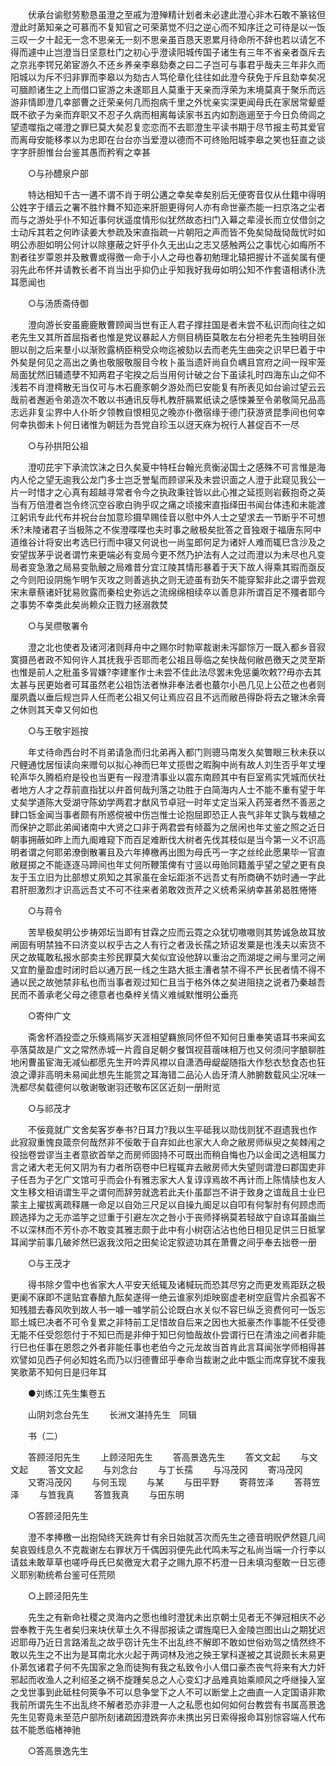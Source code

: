 <!-- { "loadSidebar": true } -->
　　伏承台谕慰劳懃恳虽澄之至戚为澄殚精计划者未必逮此澄心非木石敢不篆铭但澄此时苐知亲之可慕而不复知官之可荣苐觉不归之逆心而不知序迁之可待是以一饭三叹一夕十起无一念不思亲无一刻不思亲虽百恳天恩累月待命所不辞也若以请乞不得而遽中止岂澄当日坚意杜门之初心乎澄读阳城传国子诸生有三年不省亲者亟斥去之京兆李锷兄弟宦游久不还乡养亲李皋劾奏之曰二子岂可与事君乎哉夫三年非久而阳城以为斥不归非罪而李皋以为劾古人笃伦章化往往如此澄今获免于斥且劾幸矣况可腼颜诸生之上而借口宦游之未遂耶且人莫重于天亲而浮荣为末境莫真于聚乐而远游非情即澄几幸部曹之迁荣亲何几而抱病千里之外忧亲实深更闻母氏在家居常颦蹙既不欲子为亲而弃职又不忍子久病而相离每读家书五内如割迤逦至于今日负倚闾之望遗噬指之嗟澄之罪巳莫大矣忍复恋恋而不去耶澄生平读书期于尽节报主苟其爱官而离母安能移孝以为忠即在台台亦当爱澄以德而不可终贻阳城李皋之笑也狂直之谈字字肝胆惟台台鉴其愚而矜宥之幸甚 

　　○与孙醴泉户部 

　　特达相知千古一遘不谓不肖于明公遘之幸矣幸矣别后无便寄音仅从仕籍中得明公姓字于缙云之署不胜忭舞不知迩来肝胆更得何人亦有命世豪杰能一扫京洛之尘者而与之游处乎仆不知近事何状遥度情形似犹然故态扫门入幕之辈浸长而立仗借剑之士动斥其若之何昨读姜大参疏及宋直指疏一片朝阳之声而皆不免矣恸哉恸哉忧时如明公赤胆如明公何计以除壅蔽之奸乎仆久无出山之志又感触两公之事忧心如痗所不割者往岁覃恩并及散曹或得徼一命于小人之母也春初勉理北辕把握计不遥矣属有便羽先此布怀并请教长者不肖当出乎抑仍止乎知我好我毋如明公知不作套语相诱仆洗耳愿闻也 

　　○与汤质斋侍御 

　　澄向游长安虽鹿鹿散曹顾闻当世有正人君子撑拄国是者未尝不私识而向往之如老先生又其所首屈指者也惟是党议暴起人方侧目柄臣莫敢左右分袒老先生独明目张胆以剖之后来羣小以渐败露柄臣稍受众吻迄被劾以去而老先生曲突之识早巳着于中外矣是何见之高出之勇也敬服敬服目今枚卜虽当遗奸尚自负嵎且宫府之间一叚牢笼局面犹然旧辅遗孽不知两君子宅揆之后当用何计破之台下虽读礼时四海东山之仰不浅若不肖澄樗散无当仅可与木石鹿豕朝夕游处而巳安能复有所表见如台谕过望云云哉前者邂逅令弟造次不敢以书通讯反辱札教肝膈累纸读之感悚兼至令弟敬简兄品高志远非复尘界中人仆昕夕领教自恨相见之晚亦仆徼宿缘于德门获游贤昆季间也何幸何幸执御未卜何日诸惟为朝廷为吾党自珍玉以迓天庥为祝行人甚促百不一尽 

　　○与孙拱阳公祖 

　　澄叨芘宇下承流饮沫之日久矣夏中特枉台翰光贲衡泌国士之感殊不可言惟是海内人伦之望无逾我公龙门多士岂乏誉髦而顾谬采及未尝识面之人澄于此窥见我公一片一时惜才之心真有超越寻常者令今之执政秉铨皆以此心推之延揽则岩薮抱奇之英当有万倍澄者岂令终沉空谷歌白驹乎叹之痛之顷接宋直指绎田书闻台体违和未能渡江躬讯专此代布并祝台台加意珍摄早赐佳音以慰中外人士之望求去一节断乎不可想禾?未陵诸君子当极陈之不俟澄喋喋也夫时事之敝极矣批答之音独艰于福唐东阿中道维谷计将安出考选巳行而中寝又何说也一尚玺郎何足为诸奸人难而辄巳含沙及之安望拔茅乎说者谓竹来更端必有变局今更不然乃护法有人之过而澄以为未尽也凡变局者变急激之局易变骩骳之局难昔分宜江陵其情形暴着于天下故人得乘其瑕而亟反之今则阳设阴施乍明乍灭攻之则善逃执之则无迹虽有劲矢不能穿絮非此之谓乎尝观宋末章蔡诸奸犹易败露而秦桧史弥远之流绵绵相续卒以善息非所谓百足不殭者耶今之事势不幸类此矣尚赖众正戮力拯溺救焚 

　　○与吴缵敬署令 

　　澄之北也使者及诸河渚则拜舟中之赐尔时勃窣裁谢未泻鄙悰万一既入都乡音寂寞摄邑者政不知何许人其抚我乎否耶而老公祖且辱临之矣快哉何敝邑徼天之灵至斯也惟是前人之秕虽多冐嫌?李建峯作士未尝不佳此法尽罢未免惩羹吹敕??毋亦去其太甚与民更始者可耳虽然老公祖饬法者恘非奉法者也蕞尔小邑几见上公莅之也者则厘夙蠹以垂后规岂异人任而老公祖又何让焉应召且不远而敝邑得卧将去之辙沐余膏之休则其天幸又何如也 

　　○与王敬宇廵按 

　　年丈待命西台时不肖弟请急而归北弟再入都门则骢马南发久矣瞥眼三秋未获以尺鲤通忱居恒读向来赠句以拟心神而巳年丈揽辔之暇胸中尚有故人刘生否乎年丈埋轮声华久腾栢府是役也当更有一叚澄清事业以震东南顾其中有巨室焉实凭城而伏社者地方人才之荐前直指犹以弁首何哉刋落之功胜于白简海内人士不能不重有望于年丈矣学道陈大受湖守陈幼学两君才猷风节卓冠一时年丈定当采入药笼者然不善恶之肆口铄金闻当事者颇有所惑傥被中伤岂惟士论抱屈即恐正人丧气非年丈孰与栽植之而保护之耶此弟闻诸南中大贤之口非于两君尝有倾葢为之居闲也年丈鉴之照之近日朝事拥蔽如昨上而九阍难窥下而百足难断伐大树者先伐其枝似是当今第一义不识高明者谓之何耶弟潦倒散署且及六年捧檄再出图为母氏丐一字之丝纶此愿果毕一官直敝屣掷之不能逐逐马蹄间也年丈何所鞭策俾有寸竖以毋贻同籍羞乎望之望之更有良友于玉立旧为比部想丈夙知之其家虽在金坛距浙不远吾丈有所商确不妨时通一字此君肝胆激烈才识高远吾丈不可不往来者弟敢效贡芹之义统希采纳幸甚弟曷胜惓惓 

　　○与蒋令 

　　苦旱极矣明公步祷郊坛当即有甘霖之应而云霓之众犹切嗷嗷则其势诚急故耳放闸固有明禁独不曰济变以权乎古之人有行之者汲长孺之矫诏发粟是也浅夫以索货不厌之故辄敢私报水部卖主殄民罪莫大矣似宜设他辞以重治之而湖堤之闸与里河之闸又宜酌量盈虚时闭时启以通万民一线之生路大抵主漕者禁不得不严长民者情不得不通以民之故弛禁非私也而当事者观过知仁且当于格外体之矣进阻挠之说者乃秦越吾民而不善承老父母之德意者也桑梓关情义难缄默惟明公垂亮 

　　○寄仲广文 

　　斋舍杯酒投壶之乐倏焉隔岁天涯相望羇旅同怀但不知何日重奉笑语耳书来闻玄亭落莫故是广文之常然赤城一片霞自足朝夕餐饵视苜蓿味相万也又何须问字酿聊胜地闲曹虽宦海无减仙都愿先生开吟弄风襟以自潇洒毋龊龊随指大作愁衣愁食态也狂浪之谭非高明未易闻此想先生能赏之耳海错二品沁人齿牙清人肺腑数载风尘况味一洗都尽矣载德何以敬谢敬谢羽还敬布区区近刻一册附览 

　　○与祁茂才 

　　不佞竟就广文舍矣客岁奉书?日耳力?我以生平砥我以勋伐则犹不遐遗我也作此寂寂重愧良箴奈何哉然非不佞敢于自弃如此也家大人命之敝房师纵臾之矣棘闱之役拙卷尝谬当主者意欲首举之而房师固持不可既出而稍自悔也乃以金闺之选相属力言之诸大老无何又阴为有力者所窃卷中巳程辄弃去敝房师大失望则谓澄曰郡国吏非子任吾为子乞广文馆可乎而会仆有雅志家大人复谆谆焉故不再计而上陈情牍也友人文生移文相诮谓生平之谓何而辞劳就逸若此夫仆虽鄙岂不讲于致身之谊哉且士业巳蒙主上擢拔离疏释屩一命足以自効三尺足以自操九阍足以自叩有何掣肘有何顾虑而顾选择为之无亦滥竽之愆重于引避左次之咎小于丧师择祸莫若轻故宁自谅耳虽幽兰不以深林而不芳仆亦不敢变其雅志颇于此中有小树窃沾沾也他日相见足供三日抵掌耳闻学前事几破斧然巳返我汶阳之田矣论定叙迹功其在萧曹之间乎奉去拙卷一册 

　　○与王茂才 

　　得书除夕雪中也省家大人平安天纸辄及诸椷玩而恐其尽穷之而更发焉距跃之极更阑不寐即不遑贴宜春酿九酝矣遂得一绝云谁家列炬映窗虚老树空庭雪片余孤客不知残腊去春风吹到故人书一噱一噱学前公论既白水关似不容巳纵乏资费何可一饭忘耶土城巳决者不可令复累之非特前工足惜故自后来之因也大抵豪杰作事能不任受德无能不任受怨怨付于不知巳而是非伸于知巳何恤哉故仆尝谓行巳在清浊之间者非能行巳也任事在恩怨之外者非能任事也老伯今之元龙故当首肯此言耳闻张学师相得甚欢譬如见西子何必知姓名而乃以归德曹邱乎奉命当裁谢之此中甑尘而席穿犹不废我笑歌苐不知何日是归年耳 

　　●刘练江先生集卷五 

　　山阴刘念台先生 
　　长洲文湛持先生　同辑 

　　书（二） 

　　答顾泾阳先生 
　　上顾泾阳先生 
　　答高景逸先生 
　　答文文起 
　　与文文起 
　　答文文起 
　　与刘念台 
　　与丁长孺 
　　与冯茂冈 
　　寄冯茂冈 
　　又寄冯茂冈 
　　与何玉现 
　　与某 
　　与田平野 
　　寄蒋笠泽 
　　答蒋笠泽 
　　与笪我真 
　　答笪我真 
　　与田东明 

　　○答顾泾阳先生 

　　澄不孝捧檄一出抱恸终天跣奔廿有余日始就苫次而先生之德音明贶俨然筵几间矣哀毁线息久不克裁谢左右罪状万千偶因羽便先此代鸣未写之私尚当端一介行李以请兹未敢草草也嗟呼母氏巳矣徼宠大君子之赐九原不朽澄一日未填沟壑敢一日忘德义耶别勒统希台鉴可任荒陨 

　　○上顾泾阳先生 

　　先生之有新命社稷之灵海内之愿也维时澄犹未出京朝士见者无不弹冠相庆不必尝奉教于先生者矣归来块伏草土久不得邸报读之谓旌麾巳入金陵岂图出山之期犹迟迟耶毋乃近日言路淆乱之故乎窃计先生不出乱终不解即不敢如世俗劝驾之情然终不敢以先生之不出为是耳南北水火起于两词林及池之殃王掌科遂被之其说颇长未易更仆苐忥诸君子何不先国家之急而徒狥有我之私致令小人借口豪杰丧气将来有大力奸邪起而收渔人之利绍圣之祸不旋踵矣总之人心变幻才品难真始乘顺风之呼继操入室之戈世事到此砥柱何筴争不可以息争堂下之人不可以断堂上之曲直一人定国语非欺我前所谓先生不出乱终不解者恐亦非澄一人之私愿也如何如何台教尝有书属高景逸先生见寄竟未至范户部所刻诸疏因澄跣奔亦未携出另日索得报命耳别悰容端人代布兹不能悉临楮神驰 

　　○答高景逸先生 


